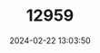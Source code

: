 ---
title: "12959"
category: "Megalagrion pacificum"
draft: false
date: 2024-02-22 13:03:50
languages:
  English: ["Pacific Hawaiian Damselfly"]
---